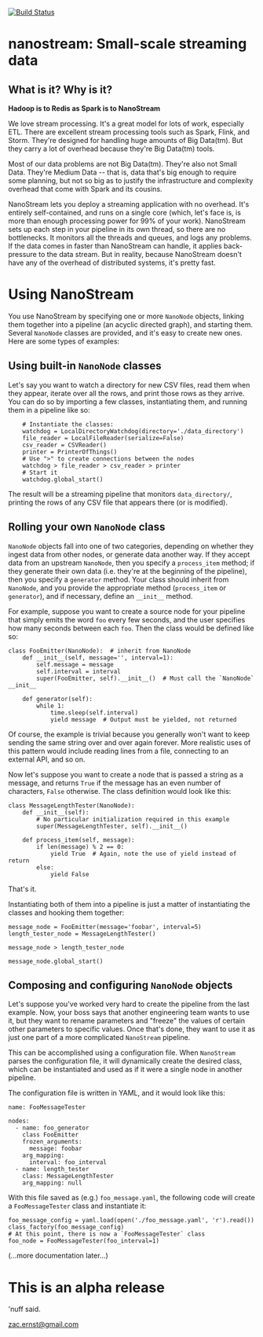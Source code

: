 [![Build Status](https://travis-ci.org/zacernst/nanostream.svg?branch=master)](https://travis-ci.org/zacernst/nanostream)

# nanostream: Small-scale streaming data

## What is it? Why is it?

**Hadoop is to Redis as Spark is to NanoStream**

We love stream processing. It's a great model for lots of work, especially ETL.
There are excellent stream processing tools such as Spark, Flink, and Storm. They're designed for handling huge amounts of Big Data(tm). But they carry a lot of overhead because they're Big Data(tm) tools.

Most of our data problems are not Big Data(tm). They're also not Small Data. They're Medium Data -- that is, data that's big enough to require some planning, but not so big as to justify the infrastructure and complexity overhead that come with Spark and its cousins.

NanoStream lets you deploy a streaming application with no overhead. It's 
entirely self-contained, and runs on a single core (which, let's face is,
is more than enough processing power for 99% of your work). NanoStream sets up 
each step in your pipeline in its own thread, so there are no bottlenecks. It 
monitors all the threads and queues, and logs any problems. If the data comes 
in faster than NanoStream can handle, it applies back-pressure to the data 
stream. But in reality, because NanoStream doesn't have any of the overhead 
of distributed systems, it's pretty fast.

# Using NanoStream

You use NanoStream by specifying one or more `NanoNode` objects, linking them
together into a pipeline (an acyclic directed graph), and starting them. Several
`NanoNode` classes are provided, and it's easy to create new ones. Here are some
types of examples:

## Using built-in `NanoNode` classes

Let's say you want to watch a directory for new CSV files, read them when
they appear, iterate over all the rows, and print those rows as they arrive.
You can do so by importing a few classes, instantiating them, and running them
in a pipeline like so:

```
    # Instantiate the classes:
    watchdog = LocalDirectoryWatchdog(directory='./data_directory')
    file_reader = LocalFileReader(serialize=False)
    csv_reader = CSVReader()
    printer = PrinterOfThings()
    # Use ">" to create connections between the nodes
    watchdog > file_reader > csv_reader > printer
    # Start it
    watchdog.global_start()
```

The result will be a streaming pipeline that monitors `data_directory/`,
printing the rows of any CSV file that appears there (or is modified).

## Rolling your own `NanoNode` class

`NanoNode` objects fall into one of two categories, depending on whether they
ingest data from other nodes, or generate data another way. If they accept data
from an upstream `NanoNode`, then you specify a `process_item` method; if they
generate their own data (i.e. they're at the beginning of the pipeline), then
you specify a `generator` method. Your class should inherit from `NanoNode`,
and you provide the appropriate method (`process_item` or `generator`), and
if necessary, define an `__init__` method.

For example, suppose you want to create a source node for your pipeline that
simply emits the word `foo` every few seconds, and the user specifies how
many seconds between each `foo`. Then the class would be defined like so:

```
class FooEmitter(NanoNode):  # inherit from NanoNode
    def __init__(self, message='', interval=1):
        self.message = message
        self.interval = interval
        super(FooEmitter, self).__init__()  # Must call the `NanoNode` __init__

    def generator(self):
        while 1:
            time.sleep(self.interval)
            yield message  # Output must be yielded, not returned
```

Of course, the example is trivial because you generally won't want to keep
sending the same string over and over again forever. More realistic uses of
this pattern would include reading lines from a file, connecting to an external
API, and so on.

Now let's suppose you want to create a node that is passed a string as a 
message, and returns `True` if the message has an even number of characters, 
`False` otherwise. The class definition would look like this:

```
class MessageLengthTester(NanoNode):
    def __init__(self):
        # No particular initialization required in this example
        super(MessageLengthTester, self).__init__()

    def process_item(self, message):
        if len(message) % 2 == 0:
            yield True  # Again, note the use of yield instead of return
        else:
            yield False
```

That's it.

Instantiating both of them into a pipeline is just a matter of instantiating
the classes and hooking them together:

```
message_node = FooEmitter(message='foobar', interval=5)
length_tester_node = MessageLengthTester()

message_node > length_tester_node

message_node.global_start()
```

## Composing and configuring `NanoNode` objects

Let's suppose you've worked very hard to create the pipeline from the last
example. Now, your boss says that another engineering team wants to use it,
but they want to rename parameters and "freeze" the values of certain
other parameters to specific values. Once that's done, they want to use it
as just one part of a more complicated `NanoStream` pipeline.

This can be accomplished using a configuration file. When `NanoStream` parses
the configuration file, it will dynamically create the desired class, which
can be instantiated and used as if it were a single node in another pipeline.

The configuration file is written in YAML, and it would look like this:

```
name: FooMessageTester

nodes:
  - name: foo_generator
    class FooEmitter
    frozen_arguments:
      message: foobar
    arg_mapping:
      interval: foo_interval 
  - name: length_tester
    class: MessageLengthTester
    arg_mapping: null
```

With this file saved as (e.g.) `foo_message.yaml`, the following code will
create a `FooMessageTester` class and instantiate it:

```
foo_message_config = yaml.load(open('./foo_message.yaml', 'r').read())
class_factory(foo_message_config)
# At this point, there is now a `FooMessageTester` class
foo_node = FooMessageTester(foo_interval=1)
```

(...more documentation later...)

# This is an alpha release

'nuff said.

zac.ernst@gmail.com
